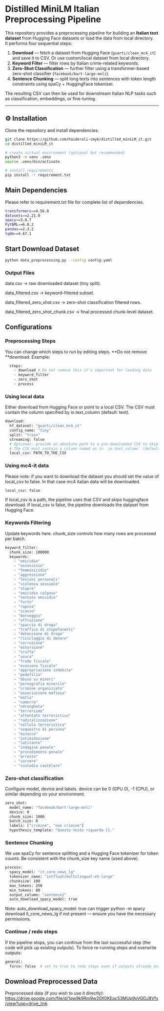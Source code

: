 # Distilled MiniLM Italian Preprocessing Pipeline

This repository provides a preprocessing pipeline for building an **Italian text dataset** from Hugging Face datasets or load the data from local directory.  
It performs four sequential steps:

1. **Download** — fetch a dataset from Hugging Face (`gsarti/clean_mc4_it`) and save it to CSV. Or use custom/local dataset from local directory.  
2. **Keyword Filter** — filter rows by Italian crime-related keywords.  
3. **Zero-Shot Classification** — further filter using a transformer-based zero-shot classifier (`facebook/bart-large-mnli`).  
4. **Sentence Chunking** — split long texts into sentences with token length constraints using spaCy + HuggingFace tokenizer.

The resulting CSV can then be used for downstream Italian NLP tasks such as classification, embeddings, or fine-tuning.


---

## ⚙️ Installation

Clone the repository and install dependencies:

```bash
git clone https://github.com/haiderali-cmyk/distilled_miniLM_it.git
cd distilled_miniLM_it

# create virtual environment (optional but recommended)
python3 -m venv .venv
source .venv/bin/activate

# install requirements
pip install -r requirement.txt
```
## Main Dependencies
Please refer to requirement.txt file for complete list of dependencies.
``` bash
transformers==4.56.0
datasets==2.21.0
spacy==3.8.7
PyYAML==6.0.2
pandas==2.3.2
tqdm==4.67.1
```
## Start Download Dataset
```bash
python data_preprocessing.py --config config.yaml
```

### Output Files

data.csv → raw downloaded dataset (tiny split).

data_filtered.csv → keyword-filtered subset.

data_filtered_zero_shot.csv → zero-shot classification filtered rows.

data_filtered_zero_shot_chunk.csv → final processed chunk-level dataset.

## Configurations

### Preprocessing Steps
You can change which steps to run by editing steps. **Do not remove **download. Example:
```bash
  steps:
    - download # Do not remove this it's important for loading data
    - keyword_filter
    - zero_shot
    - process
```

### Using local data
Either download from Hugging Face or point to a local CSV. The CSV must contain the column specified by io.text_column (default: text).
```bash
download:
  hf_dataset: "gsarti/clean_mc4_it"
  config_name: "tiny"
  split: "train"
  streaming: false
  # Optional: provide an absolute path to a pre-downloaded CSV to skip downloading step
  # The CSV must contain a column named as in `io.text_column` (default: "text")
  local_csv: PATH_TO_THE_CSV
```

### Using mc4-it data

Please note: if you  want to download the dataset you should set the value of local_csv to false. In that case mc4 italian data will be downloaded.
```bash
local_csv: false
```

If local_csv is a path, the pipeline uses that CSV and skips huggingface download. If local_csv is false, the pipeline downloads the dataset from Hugging Face.

### Keywords Filtering
Update keywords here. chunk_size controls how many rows are processed per batch.
```bash
keyword_filter:
  chunk_size: 100000
  keywords:
    - "omicidio"
    - "assassinio"
    - "femminicidio"
    - "aggressione"
    - "lesioni personali"
    - "violenza sessuale"
    - "stupro"
    - "omicidio colposo"
    - "tentato omicidio"
    - "furto"
    - "rapina"
    - "scasso"
    - "borseggio"
    - "effrazione"
    - "spaccio di droga"
    - "traffico di stupefacenti"
    - "detenzione di droga"
    - "riciclaggio di denaro"
    - "corruzione"
    - "estorsione"
    - "truffa"
    - "usura"
    - "frode fiscale"
    - "evasione fiscale"
    - "appropriazione indebita"
    - "pedofilia"
    - "abuso su minori"
    - "pornografia minorile"
    - "crimine organizzato"
    - "associazione mafiosa"
    - "mafia"
    - "camorra"
    - "ndrangheta"
    - "terrorismo"
    - "attentato terroristico"
    - "radicalizzazione"
    - "cellula terroristica"
    - "sequestro di persona"
    - "minacce"
    - "intimidazione"
    - "latitante"
    - "indagine penale"
    - "procedimento penale"
    - "arresto"
    - "carcere"
    - "custodia cautelare"
```

### Zero-shot classification
Configure model, device and labels. device can be 0 (GPU 0), -1 (CPU), or similar depending on your environment.
```bash
zero_shot:
  model_name: "facebook/bart-large-mnli"
  device: 0 
  chunk_size: 1000
  batch_size: 8
  labels: ["crimine", "non crimine"]
  hypothesis_template: "Questo testo riguarda {}."
```

### Sentence Chunking
We use spaCy for sentence splitting and a Hugging Face tokenizer for token counts. Be consistent with the chunk_size key name (used above).
```bash
process:
  spacy_model: "it_core_news_lg"
  tokenizer_name: "intfloat/multilingual-e5-large"
  chunksize: 100
  max_tokens: 250
  min_tokens: 80
  output_column: "sentence1"
  auto_download_spacy_model: true
```
Note: auto_download_spacy_model: true can trigger python -m spacy download it_core_news_lg if not present — ensure you have the necessary permissions.

### Continue / redo steps
If the pipeline stops, you can continue from the last successful step (the code will pick up existing outputs). To force re-running steps and overwrite outputs:
```bash
general:
  force: false  # set to true to redo steps even if outputs already exist
```


## Download Preprocessed Data
Preprocessed data (if you wish to use it directly):
https://drive.google.com/file/d/1qw9k9Rm9w20X0KEpc53MUp9oVGDJ8Vfx/view?usp=drive_link
